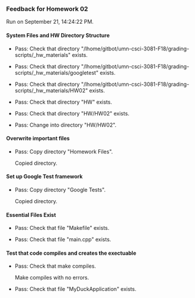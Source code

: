 ### Feedback for Homework 02

Run on September 21, 14:24:22 PM.


#### System Files and HW Directory Structure

+ Pass: Check that directory "/lhome/gitbot/umn-csci-3081-F18/grading-scripts/_hw_materials" exists.

+ Pass: Check that directory "/lhome/gitbot/umn-csci-3081-F18/grading-scripts/_hw_materials/googletest" exists.

+ Pass: Check that directory "/lhome/gitbot/umn-csci-3081-F18/grading-scripts/_hw_materials/HW02" exists.

+ Pass: Check that directory "HW" exists.

+ Pass: Check that directory "HW/HW02" exists.

+ Pass: Change into directory "HW/HW02".


#### Overwrite important files

+ Pass: Copy directory "Homework Files".

    Copied directory.




#### Set up Google Test framework

+ Pass: Copy directory "Google Tests".

    Copied directory.




#### Essential Files Exist

+ Pass: Check that file "Makefile" exists.

+ Pass: Check that file "main.cpp" exists.


#### Test that code compiles and creates the exectuable

+ Pass: Check that make compiles.

    Make compiles with no errors.



+ Pass: Check that file "MyDuckApplication" exists.

